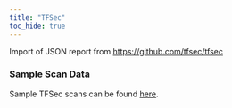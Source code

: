 ```yaml
---
title: "TFSec"
toc_hide: true
---
```

Import of JSON report from <https://github.com/tfsec/tfsec>

### Sample Scan Data
Sample TFSec scans can be found [here](https://github.com/DefectDojo/django-DefectDojo/tree/master/unittests/scans/tfsec).
